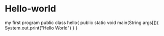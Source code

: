 # Hello-world
my first program
public class hello{
      public static void main(String args[]){
      System.out.print("Hello World")
      }
      }
